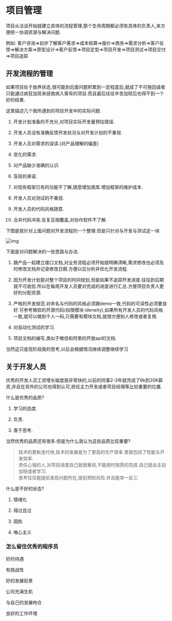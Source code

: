 # 项目管理

项目从洽谈开始就建立具体的流程管理,那个生命周期都必须有具体的负责人,来方便统一协调资源与解决问题.

例如:
客户咨询=>初步了解客户需求=>成本核算=>报价=>商务=>需求分析=>客户反馈=>解决方案=>原型设计=>客户反馈=>项目定型=>项目开发=>项目测试=>项目交付=>项目追踪

## 开发流程的管理

如果项目处于放养状态,很可能到后面问题积累到一定程度后,就成了不可挽回或者只能通过疯狂加班来拯救病入膏肓的项目.而且最后往往辛苦加班后也得不到一个好的结果.

这里描述几个我所遇到的项目开发中的实际问题.

1. 开发计划准备的不充分,对项目实际开发量预估错误.

2. 开发人员没有准确反馈开发状况与对开发计划的不重视.

3. 开发人员对需求的误读.(对产品理解的偏差)

4. 变化的需求.

5. 对产品缺少准确的认识.

6. 盲目的承诺.

7. 对现有框架已有的功能不了解,随意增加类库.增加框架的维护成本.

8. 开发人员对测试的不重视.

9. 开发人员的代码风格随意.

10. 合并代码冲突.反复互相覆盖,对协作软件不了解.

下图是我针对上面问题对开发流程的一个整理.但是只针对与开发与测试这一块

![img](/heweigeng1/doc/blob/master/%E5%85%AC%E5%8F%B8%E7%AE%A1%E7%90%86/img/%E8%BD%AF%E4%BB%B6%E5%BC%80%E5%8F%91.png?raw=true)

下面是对问题解决的一些思路与办法.

1. 跟产品一起建立接口文档,对业务流程必须开始就明确清晰,需求修改也必须及时修改文档并记录修改日期.方便以后分析并优化开发流程.

2. 因为开发计划是对整个项目的时间规划,但是如果不追踪开发进度.往往到后期就不可收拾.所以在每周开发人员要对完成的进度进行汇总.方便项目负责人更好的分配资源.

3. 严格的开发规范.对命名与代码的风格必须跟demo一致,代码的可读性必须要良好.可参考微软的开源代码(权限模块 ideneity),如果所有开发人员的代码风格一致,就可以做到千人一码,只需要有模块文档,就很方便别人修改或者复用.

4. 对自动化测试的学习.

5. 项目文档的编写,类似于微信和阿里的开放api的文档.

当然这只是现阶段我的思考,以后会根据情况继续调整继续学习

## 关于开发人员

优秀的开发人员工资增长幅度是非常快的,以前的同事2-3年就完成了6k到20K薪资,并且在另外的公司也得到认可,担任主力开发或者项目经理等比较重要的位置.

什么是优秀的品质?

1. 学习的态度.

2. 负责.

3. 善于思考.

当然优秀的品质还有很多.但是为什么我认为这些品质比较重要?

> 技术的更新迭代快,技术的发展是为了更高的生产效率.里面包括了性能与开发效率.</br>
> 责任心强的人,对项目进度自己就很重视,不能按时按质的完成.自己就会主动加班或者学习.</br>
> 思考往往能提前发现问题所在,提前预知风险.并且能举一反三.</br>

什么是不好的状态?

1. 情绪化

2. 得过且过

3. 固执

4. 唯心主义

### 怎么留住优秀的程序员

好的待遇

有挑战性

好的发展前景

公司充满生机

与自己的发展吻合

良好的工作环境
